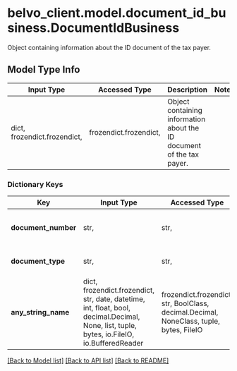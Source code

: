 # belvo_client.model.document_id_business.DocumentIdBusiness

Object containing information about the ID document of the tax payer.

## Model Type Info
Input Type | Accessed Type | Description | Notes
------------ | ------------- | ------------- | -------------
dict, frozendict.frozendict,  | frozendict.frozendict,  | Object containing information about the ID document of the tax payer. | 

### Dictionary Keys
Key | Input Type | Accessed Type | Description | Notes
------------ | ------------- | ------------- | ------------- | -------------
**document_number** | str,  | str,  | The number of the ID document. | 
**document_type** | str,  | str,  | The type of ID document. | 
**any_string_name** | dict, frozendict.frozendict, str, date, datetime, int, float, bool, decimal.Decimal, None, list, tuple, bytes, io.FileIO, io.BufferedReader | frozendict.frozendict, str, BoolClass, decimal.Decimal, NoneClass, tuple, bytes, FileIO | any string name can be used but the value must be the correct type | [optional]

[[Back to Model list]](../../README.md#documentation-for-models) [[Back to API list]](../../README.md#documentation-for-api-endpoints) [[Back to README]](../../README.md)


